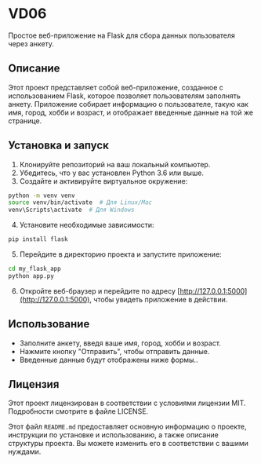 # VD06

Простое веб-приложение на Flask для сбора данных пользователя через анкету.

## Описание

Этот проект представляет собой веб-приложение, созданное с использованием Flask, которое позволяет пользователям заполнять анкету. Приложение собирает информацию о пользователе, такую как имя, город, хобби и возраст, и отображает введенные данные на той же странице.

## Установка и запуск

1. Клонируйте репозиторий на ваш локальный компьютер.
2. Убедитесь, что у вас установлен Python 3.6 или выше.
3. Создайте и активируйте виртуальное окружение:

```bash
python -m venv venv
source venv/bin/activate  # Для Linux/Mac
venv\Scripts\activate  # Для Windows
```

4. Установите необходимые зависимости:

```bash
pip install flask
```

5. Перейдите в директорию проекта и запустите приложение:

```bash
cd my_flask_app
python app.py
```

6. Откройте веб-браузер и перейдите по адресу [http://127.0.0.1:5000](http://127.0.0.1:5000), чтобы увидеть приложение в действии.

## Использование

- Заполните анкету, введя ваше имя, город, хобби и возраст.
- Нажмите кнопку "Отправить", чтобы отправить данные.
- Введенные данные будут отображены ниже формы..

## Лицензия
Этот проект лицензирован в соответствии с условиями лицензии MIT. Подробности смотрите в файле LICENSE.


Этот файл `README.md` предоставляет основную информацию о проекте, инструкции по установке и использованию, а также описание структуры проекта. Вы можете изменить его в соответствии с вашими нуждами.
